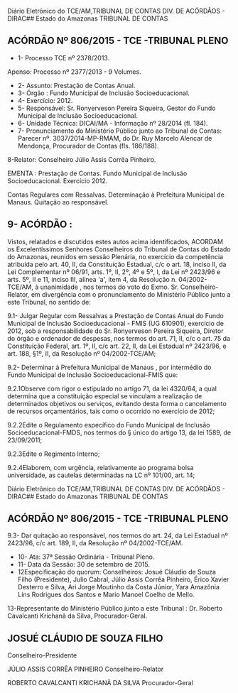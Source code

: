 Diário Eletrônico do TCE/AM,TRIBUNAL DE CONTAS DIV. DE ACÓRDÃOS - DIRAC## Estado do Amazonas TRIBUNAL DE CONTAS

## ACÓRDÃO Nº 806/2015 - TCE -TRIBUNAL PLENO

- 1- Processo TCE nº 2378/2013.

Apenso: Processo nº 2377/2013 - 9 Volumes.

- 2- Assunto: Prestação de Contas Anual.
- 3- Órgão :  Fundo Municipal de Inclusão Socioeducacional.
- 4- Exercício: 2012.
- 5-  Responsável: Sr.  Ronyerveson  Pereira  Siqueira,  Gestor  do  Fundo  Municipal  de Inclusão Socioeducacional.
- 6- Unidade Técnica: DICAI/MA - Informação nº 28/2014 (fl. 184).
- 7- Pronunciamento do Ministério Público junto ao Tribunal de Contas: Parecer nº. 3037/2014-MP-RMAM, do Dr. Ruy Marcelo Alencar de Mendonça, Procurador de Contas (fls. 186/188).

8-Relator: Conselheiro Júlio Assis Corrêa Pinheiro.

EMENTA :  Prestação  de  Contas.  Fundo  Municipal de Inclusão Socioeducacional. Exercício 2012.

Contas Regulares com Ressalvas. Determinação à Prefeitura Municipal de Manaus. Quitação ao responsável.

## 9- ACÓRDÃO :

Vistos, relatados e discutidos estes autos acima identificados, ACORDAM os Excelentíssimos Senhores Conselheiros do Tribunal de Contas do Estado do Amazonas, reunidos em sessão Plenária, no exercício da competência atribuída pelo  art.  40,  II, da Constituição Estadual, c/c o art. 18, inciso II, da Lei Complementar nº 06/91, arts. 1º, II, 2º, 4º e 5º, I, da Lei nº 2423/96 e arts. 5º, II e 11, inciso III, alínea 'a', item 4, da Resolução n. 04/2002-TCE/AM, à unanimidade , nos termos do voto do Exmo. Sr. Conselheiro-Relator, em divergência com o pronunciamento do  Ministério Público junto a  este Tribunal, no sentido de:

9.1- Julgar Regular com Ressalvas a Prestação de Contas Anual do Fundo Municipal de  Inclusão Socioeducacional  - FMIS (UG 610901), exercício de 2012, sob a responsabilidade do Sr. Ronyerveson Pereira Siqueira, Diretor do órgão e ordenador de despesas, nos termos do art. 71, II, c/c o art. 75 da Constituição Federal, art. 1º, II, c/c art. 22, II, da Lei Estadual nº 2423/96, e art. 188, §1º, II, da Resolução nº 04/2002-TCE/AM;

9.2- Determinar à Prefeitura Municipal de Manaus , por intermédio do Fundo Municipal de Inclusão Socioeducacional-FMIS que:

9.2.1Observe com rigor o estipulado no artigo 71, da lei 4320/64, a qual determina que a constituição especial se vinculam a realização de determinados objetivos ou serviços, evitando desta forma o cancelamento de recursos orçamentários, tais como o ocorrido no exercício de 2012;

9.2.2Edite o Regulamento específico do Fundo  Municipal de  Inclusão Socioeducacional-FMDS, nos termos do § único do artigo 13, da lei 1589, de 23/09/2011;

9.2.3Edite o Regimento Interno;

9.2.4Elaborem, com  urgência, relativamente ao programa bolsa universidade, as cautelas determinadas na LC nº 101/00, art. 14;

Diário Eletrônico do TCE/AM,TRIBUNAL DE CONTAS DIV. DE ACÓRDÃOS - DIRAC## Estado do Amazonas TRIBUNAL DE CONTAS

## ACÓRDÃO Nº 806/2015 - TCE -TRIBUNAL PLENO

9.3- Dar quitação ao responsável, nos termos do art. 24, da Lei Estadual nº 2423/96, c/c art. 189, II, da Resolução nº 04/2002-TCE/AM.

- 10- Ata: 37ª Sessão Ordinária - Tribunal Pleno.
- 11- Data da Sessão: 30 de setembro de 2015.
- 12Especificação do quorum: Conselheiros: Josué Cláudio de Souza Filho (Presidente), Julio Cabral, Júlio  Assis Corrêa  Pinheiro, Érico Xavier Desterro e Silva, Ari Jorge  Moutinho  da  Costa  Júnior,  Yara  Amazônia  Lins  Rodrigues  dos  Santos  e  Mario Manoel Coelho de Mello.

13-Representante do Ministério Público junto a este Tribunal : Dr. Roberto Cavalcanti Krichanã da Silva, Procurador-Geral.

## JOSUÉ CLÁUDIO DE SOUZA FILHO

Conselheiro-Presidente

JÚLIO ASSIS CORRÊA PINHEIRO Conselheiro-Relator

ROBERTO CAVALCANTI KRICHANÃ DA SILVA Procurador-Geral